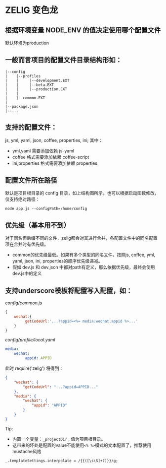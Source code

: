 ZELIG 变色龙
===

## 根据环境变量 NODE_ENV 的值决定使用哪个配置文件
默认环境为production

## 一般而言项目的配置文件目录结构形如：

```
|--config
|    |--profiles
|    |     |--development.EXT
|    |     |--beta.EXT
|    |     |--production.EXT
|    |
|    |--common.EXT
|
|--package.json
|--...
```

## 支持的配置文件：
js, yml, yaml, json, coffee, properties, ini; 其中：
- yml,yaml 需要添加依赖 js-yaml
- coffee 格式需要添加依赖 coffee-script
- ini,properties 格式需要添加依赖 properties

## 配置文件所在路径
默认是项目根目录的 config 目录，如上结构图所示。也可以根据启动函数修改，仅支持绝对路径：
```
node app.js --configPath=/home/config
```

## 优先级（基本用不到）
对于同名但后缀不同的文件，zelig都会对其进行合并，各配置文件中的同名配置项在合并时有优先级。
- common的优先级最低。如果有多个类型的同名文件，按照js, coffee, yml, yaml, json, ini, properties的顺序优先级递减。
- 假如 dev.js 和 dev.json 中都对path有定义，那么依据优先级，最终会使用dev.js中的定义

## 支持underscore模板将配置写入配置，如：
*config/common.js*
```js
{
    wechat:{
         getCodeUrl:'...?appid=<%= media.wechat.appid %>...'
    }
}
```
*config/profile/local.yaml*
```yaml
media:
    wechat:
         appid: APPID
```
此时 require('zelig') 将得到：
```json
{
    "wechat": {
        "getCodeUrl": "...?appid=APPID..."
    },
    "media": {
        "wechat": {
            "appid": "APPID"
        }
    }
}
```
Tip:<br>
- 内置一个变量：``_projectDir`` , 值为项目根目录。
- 这带来的坏处是配置的value不能使用``<% %>``模式的文本配置了，推荐使用mustache风格
```
_.templateSettings.interpolate = /{{([\s\S]+?)}}/g;
```

